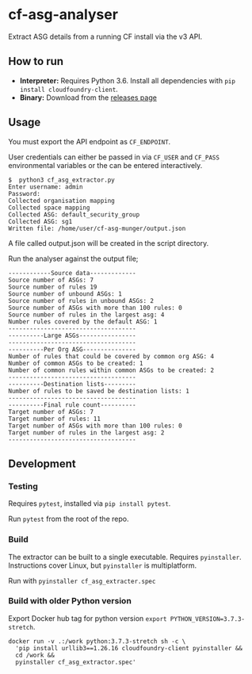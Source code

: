 # cf-asg-analyser

Extract ASG details from a running CF install via the v3 API.

## How to run

  - **Interpreter:** Requires Python 3.6. Install all dependencies with `pip install cloudfoundry-client`.
  - **Binary:** Download from the [releases page](https://github.com/laidbackware/cf-asg-extractor/releases/latest)

## Usage

You must export the API endpoint as `CF_ENDPOINT`.

User credentials can either be passed in via `CF_USER` and `CF_PASS` environmental variables or the can be entered interactively.


```
$  python3 cf_asg_extractor.py 
Enter username: admin
Password: 
Collected organisation mapping
Collected space mapping
Collected ASG: default_security_group
Collected ASG: sg1
Written file: /home/user/cf-asg-munger/output.json
```

A file called output.json will be created in the script directory.

Run the analyser against the output file;

```
------------Source data-------------
Source number of ASGs: 7
Source number of rules 19
Source number of unbound ASGs: 1
Source number of rules in unbound ASGs: 2
Source number of ASGs with more than 100 rules: 0
Source number of rules in the largest asg: 4
Number rules covered by the default ASG: 1
------------------------------------
----------Large ASGs----------------
------------------------------------
----------Per Org ASG---------------
Number of rules that could be covered by common org ASG: 4
Number of common ASGs to be created: 1
Number of common rules within common ASGs to be created: 2
------------------------------------
----------Destination lists---------
Number of rules to be saved be destination lists: 1
------------------------------------
----------Final rule count----------
Target number of ASGs: 7
Target number of rules: 11
Target number of ASGs with more than 100 rules: 0
Target number of rules in the largest asg: 2
------------------------------------
```

## Development

### Testing
Requires `pytest`, installed via `pip install pytest`.

Run `pytest` from the root of the repo.

### Build
The extractor can be built to a single executable. Requires `pyinstaller`. Instructions cover Linux, but `pyinstaller` is multiplatform.

Run with `pyinstaller cf_asg_extracter.spec`

### Build with older Python version
Export Docker hub tag for python version `export PYTHON_VERSION=3.7.3-stretch`.

```
docker run -v .:/work python:3.7.3-stretch sh -c \
  'pip install urllib3==1.26.16 cloudfoundry-client pyinstaller &&
  cd /work &&
  pyinstaller cf_asg_extractor.spec'
```
